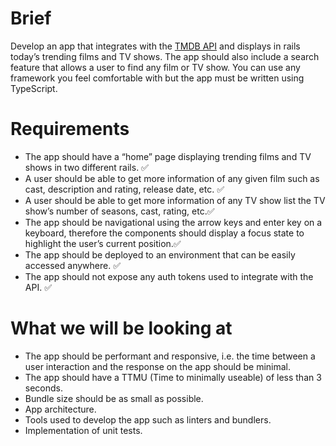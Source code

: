 # Brief

Develop an app that integrates with the [TMDB API](https://developer.themoviedb.org/docs/getting-started) and displays in rails today’s trending films and TV shows. The app should also include a search feature that allows a user to find any film or TV show. You can use any framework you feel comfortable with but the app must be written using TypeScript.

# Requirements

- The app should have a “home” page displaying trending films and TV shows in two different rails. ✅
- A user should be able to get more information of any given film such as cast, description and rating, release date, etc. ✅
- A user should be able to get more information of any TV show list the TV show’s number of seasons, cast, rating, etc.✅
- The app should be navigational using the arrow keys and enter key on a keyboard, therefore the components should display a focus state to highlight the user’s current position.✅
- The app should be deployed to an environment that can be easily accessed anywhere. ✅
- The app should not expose any auth tokens used to integrate with the API. ✅

# What we will be looking at

- The app should be performant and responsive, i.e. the time between a user interaction and the response on the app should be minimal.
- The app should have a TTMU (Time to minimally useable) of less than 3 seconds.
- Bundle size should be as small as possible.
- App architecture.
- Tools used to develop the app such as linters and bundlers.
- Implementation of unit tests.
